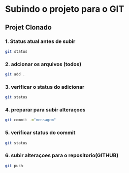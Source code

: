 # Subindo o projeto para o GIT
## Projet Clonado

### 1. Status atual antes de subir

```bash
git status
```

### 2. adcionar os arquivos (todos)

```bash
git add .
```

### 3. verificar o status do adicionar

```bash
git status
```

### 4. preparar para subir alteraçoes

```bash
git commit -m"mensagem"
```

### 5. verificar status do commit

```bash
git status
```

### 6. subir alteraçoes para o repositorio(GITHUB)

```bash
git push
```